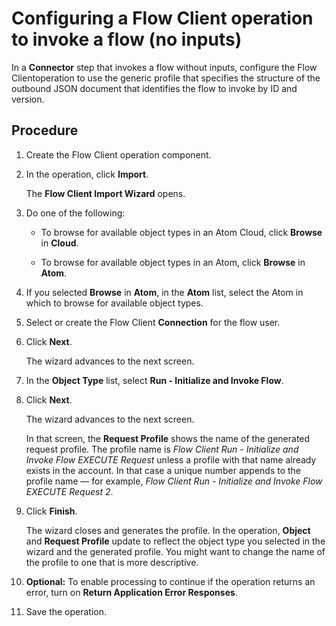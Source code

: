 # Configuring a Flow Client operation to invoke a flow \(no inputs\) 

<head>
  <meta name="guidename" content="Integration"/>
  <meta name="context" content="GUID-a4548085-0bf3-43a3-8b34-918c62ea2bd9"/>
</head>


In a **Connector** step that invokes a flow without inputs, configure the Flow Clientoperation to use the generic profile that specifies the structure of the outbound JSON document that identifies the flow to invoke by ID and version.

## Procedure

1.  Create the Flow Client operation component.

2.  In the operation, click **Import**.

    The **Flow Client Import Wizard** opens.

3.  Do one of the following:

    -   To browse for available object types in an Atom Cloud, click **Browse** in **Cloud**.

    -   To browse for available object types in an Atom, click **Browse** in **Atom**.

4.  If you selected **Browse** in **Atom**, in the **Atom** list, select the Atom in which to browse for available object types.

5.  Select or create the Flow Client **Connection** for the flow user.

6.  Click **Next**.

    The wizard advances to the next screen.

7.  In the **Object Type** list, select **Run - Initialize and Invoke Flow**.

8.  Click **Next**.

    The wizard advances to the next screen.

    In that screen, the **Request Profile** shows the name of the generated request profile. The profile name is *Flow Client Run - Initialize and Invoke Flow EXECUTE Request* unless a profile with that name already exists in the account. In that case a unique number appends to the profile name — for example, *Flow Client Run - Initialize and Invoke Flow EXECUTE Request 2*.

9.  Click **Finish**.

    The wizard closes and generates the profile. In the operation, **Object** and **Request Profile** update to reflect the object type you selected in the wizard and the generated profile. You might want to change the name of the profile to one that is more descriptive.

10. **Optional:** To enable processing to continue if the operation returns an error, turn on **Return Application Error Responses**.

11. Save the operation.